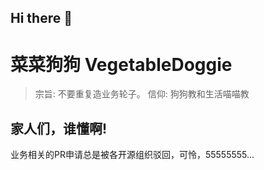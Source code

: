 ## Hi there 👋

<!--

**Here are some ideas to get you started:**

🙋‍♀️ A short introduction - what is your organization all about?
🌈 Contribution guidelines - how can the community get involved?
👩‍💻 Useful resources - where can the community find your docs? Is there anything else the community should know?
🍿 Fun facts - what does your team eat for breakfast?
🧙 Remember, you can do mighty things with the power of [Markdown](https://docs.github.com/github/writing-on-github/getting-started-with-writing-and-formatting-on-github/basic-writing-and-formatting-syntax)
-->

# 菜菜狗狗 VegetableDoggie

> 宗旨: 不要重复造业务轮子。
> 信仰: 狗狗教和生活喵喵教

## 家人们，谁懂啊!

业务相关的PR申请总是被各开源组织驳回，可怜，55555555... 
